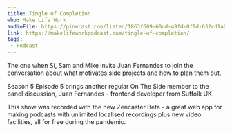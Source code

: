 ```yaml
---
title: Tingle of Completion
who: Make Life Work
audioFile: https://pinecast.com/listen/1863f609-60cd-49fd-8f9d-632cd1a04fd4.mp3
link: https://makelifeworkpodcast.com/tingle-of-completion/
tags:
 - Podcast
---
```


The one when Si, Sam and Mike invite Juan Fernandes to join the conversation about what motivates side projects and how to plan them out.

Season 5 Episode 5 brings another regular On The Side member to the panel discussion, Juan Fernandes - frontend developer from Suffolk UK.

This show was recorded with the new Zencaster Beta - a great web app for making podcasts with unlimited localised recordings plus new video facilities, all for free during the pandemic.
